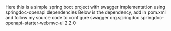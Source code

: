 Here this is a simple spring boot project with swagger implementation using springdoc-openapi dependencies
Below is the dependency, add in pom.xml and follow my source code to configure swagger
<dependency>
			<groupId>org.springdoc</groupId>
			<artifactId>springdoc-openapi-starter-webmvc-ui</artifactId>
			<version>2.2.0</version>
		</dependency>
